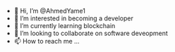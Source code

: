 - 👋 Hi, I’m @AhmedYame1
- 👀 I’m interested in becoming a developer
- 🌱 I’m currently learning blockchain 
- 💞️ I’m looking to collaborate on software deveopment
- 📫 How to reach me ...

<!---
AhmedYame1/AhmedYame1 is a ✨ special ✨ repository because its `README.md` (this file) appears on your GitHub profile.
You can click the Preview link to take a look at your changes.
--->
